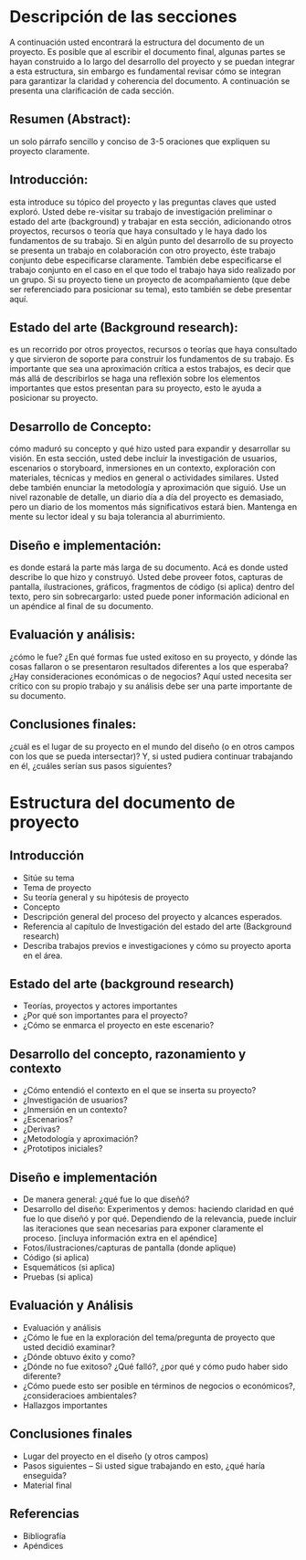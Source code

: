 # Descripción de las secciones

A continuación usted encontrará la estructura del documento de un proyecto. Es posible que al escribir el documento final, algunas partes se hayan construido a lo largo del desarrollo del proyecto y se puedan integrar a esta estructura, sin embargo es fundamental revisar cómo se integran para garantizar la claridad y coherencia del documento. A continuación se presenta una clarificación de cada sección.

## Resumen (Abstract): 
un solo párrafo sencillo y conciso de 3-5 oraciones que expliquen su proyecto claramente.
## Introducción: 
esta introduce su tópico del proyecto y las preguntas claves que usted exploró. Usted debe re-visitar su trabajo de investigación preliminar o estado del arte (background) y trabajar en esta sección, adicionando otros proyectos, recursos o teoría que haya consultado y le haya dado los fundamentos de su trabajo. Si en algún punto del desarrollo de su proyecto se presenta un trabajo en colaboración con otro proyecto, éste trabajo conjunto debe especificarse claramente. También debe especificarse el trabajo conjunto en el caso en el que todo el trabajo haya sido realizado por un grupo. Si su proyecto tiene un proyecto de acompañamiento (que debe ser referenciado para posicionar su tema), esto también se debe presentar aquí.
## Estado del arte (Background research):
es un recorrido por otros proyectos, recursos o teorías que haya consultado y que sirvieron de soporte para construir los fundamentos de su trabajo. Es importante que sea una aproximación crítica a estos trabajos, es decir que más allá de describirlos se haga una reflexión sobre los elementos importantes que estos presentan para su proyecto, esto le ayuda a posicionar su proyecto.
## Desarrollo de Concepto: 
cómo maduró su concepto y qué hizo usted para expandir y desarrollar su visión. En esta sección, usted debe incluir la investigación de usuarios, escenarios o storyboard, inmersiones en un contexto, exploración con materiales, técnicas y medios en general o actividades similares. Usted debe también enunciar la metodología y aproximación que siguió. Use un nivel razonable de detalle, un diario día a día del proyecto es demasiado, pero un diario de los momentos más significativos estará bien. Mantenga en mente su lector ideal y su baja tolerancia al aburrimiento.
## Diseño e implementación: 
es donde estará la parte más larga de su documento. Acá es donde usted describe lo que hizo y construyó. Usted debe proveer fotos, capturas de pantalla, ilustraciones, gráficos, fragmentos de código (si aplica) dentro del texto, pero sin sobrecargarlo: usted puede poner información adicional en un apéndice al final de su documento.
## Evaluación y análisis: 
¿cómo le fue? ¿En qué formas fue usted exitoso en su proyecto, y dónde las cosas fallaron o se presentaron resultados diferentes a los que esperaba? ¿Hay consideraciones económicas o de negocios? Aquí usted necesita ser crítico con su propio trabajo y su análisis debe ser una parte importante de su documento.
## Conclusiones finales: 
¿cuál es el lugar de su proyecto en el mundo del diseño (o en otros campos con los que se pueda intersectar)? Y, si usted pudiera continuar trabajando en él, ¿cuáles serían sus pasos siguientes?


# Estructura del documento de proyecto
## Introducción

* Sitúe su tema
 * Tema de proyecto
 * Su teoría general y su hipótesis de proyecto
 * Concepto
* Descripción general del proceso del proyecto y alcances esperados.
* Referencia al capítulo de Investigación del estado del arte (Background research)
 * Describa trabajos previos e investigaciones y cómo su proyecto aporta en el área.
 ## Estado del arte (background research)

* Teorías, proyectos y actores importantes
 * ¿Por qué son importantes para el proyecto?
 * ¿Cómo se enmarca el proyecto en este escenario?
## Desarrollo del concepto, razonamiento y contexto

* ¿Cómo entendió el contexto en el que se inserta su proyecto?
 * ¿Investigación de usuarios?
 * ¿Inmersión en un contexto?
 * ¿Escenarios?
 * ¿Derivas?
 * ¿Metodología y aproximación?
 * ¿Prototipos iniciales?
## Diseño e implementación

* De manera general: ¿qué fue lo que diseñó?
* Desarrollo del diseño: Experimentos y demos: haciendo claridad en qué fue lo que diseñó y por qué. Dependiendo de la relevancia, puede incluir las iteraciones que sean necesarias para exponer claramente el proceso. [incluya información extra en el apéndice]
 * Fotos/ilustraciones/capturas de pantalla (donde aplique)
 * Código (si aplica)
 * Esquemáticos (si aplica)
 * Pruebas (si aplica)
 ## Evaluación y Análisis

* Evaluación y análisis
* ¿Cómo le fue en la exploración del tema/pregunta de proyecto que usted decidió examinar?
* ¿Dónde obtuvo éxito y como?
* ¿Dónde no fue exitoso? ¿Qué falló?, ¿por qué y cómo pudo haber sido diferente?
* ¿Cómo puede esto ser posible en términos de negocios o económicos?, ¿consideracioes ambientales?
* Hallazgos importantes
## Conclusiones finales

* Lugar del proyecto en el diseño (y otros campos)
* Pasos siguientes – Si usted sigue trabajando en esto, ¿qué haría enseguida?
* Material final

## Referencias
* Bibliografía
* Apéndices
